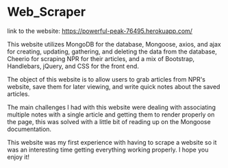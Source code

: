 # Web_Scraper

link to the website: https://powerful-peak-76495.herokuapp.com/

This website utilizes MongoDB for the database, Mongoose, axios, and ajax for creating, updating, gathering, and deleting the data from the database, Cheerio for scraping NPR for their articles, and a mix of Bootstrap, Handlebars, jQuery, and CSS for the front end.

The object of this website is to allow users to grab articles from NPR's website, save them for later viewing, and write quick notes about the saved articles.

The main challenges I had with this website were dealing with associating multiple notes with a single article and getting them to render properly on the page, this was solved with a little bit of reading up on the Mongoose documentation.

This website was my first experience with having to scrape a website so it was an interesting time getting everything working properly. I hope you enjoy it!
